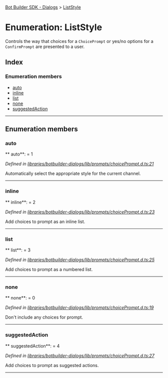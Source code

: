 [Bot Builder SDK - Dialogs](../README.md) > [ListStyle](../enums/botbuilder_dialogs.liststyle.md)



# Enumeration: ListStyle


Controls the way that choices for a `ChoicePrompt` or yes/no options for a `ConfirmPrompt` are presented to a user.

## Index

### Enumeration members

* [auto](botbuilder_dialogs.liststyle.md#auto)
* [inline](botbuilder_dialogs.liststyle.md#inline)
* [list](botbuilder_dialogs.liststyle.md#list)
* [none](botbuilder_dialogs.liststyle.md#none)
* [suggestedAction](botbuilder_dialogs.liststyle.md#suggestedaction)



---
## Enumeration members
<a id="auto"></a>

###  auto

** auto**:    = 1

*Defined in [libraries/botbuilder-dialogs/lib/prompts/choicePrompt.d.ts:21](https://github.com/Microsoft/botbuilder-js/blob/09ad751/libraries/botbuilder-dialogs/lib/prompts/choicePrompt.d.ts#L21)*



Automatically select the appropriate style for the current channel.




___

<a id="inline"></a>

###  inline

** inline**:    = 2

*Defined in [libraries/botbuilder-dialogs/lib/prompts/choicePrompt.d.ts:23](https://github.com/Microsoft/botbuilder-js/blob/09ad751/libraries/botbuilder-dialogs/lib/prompts/choicePrompt.d.ts#L23)*



Add choices to prompt as an inline list.




___

<a id="list"></a>

###  list

** list**:    = 3

*Defined in [libraries/botbuilder-dialogs/lib/prompts/choicePrompt.d.ts:25](https://github.com/Microsoft/botbuilder-js/blob/09ad751/libraries/botbuilder-dialogs/lib/prompts/choicePrompt.d.ts#L25)*



Add choices to prompt as a numbered list.




___

<a id="none"></a>

###  none

** none**:    = 0

*Defined in [libraries/botbuilder-dialogs/lib/prompts/choicePrompt.d.ts:19](https://github.com/Microsoft/botbuilder-js/blob/09ad751/libraries/botbuilder-dialogs/lib/prompts/choicePrompt.d.ts#L19)*



Don't include any choices for prompt.




___

<a id="suggestedaction"></a>

###  suggestedAction

** suggestedAction**:    = 4

*Defined in [libraries/botbuilder-dialogs/lib/prompts/choicePrompt.d.ts:27](https://github.com/Microsoft/botbuilder-js/blob/09ad751/libraries/botbuilder-dialogs/lib/prompts/choicePrompt.d.ts#L27)*



Add choices to prompt as suggested actions.




___


